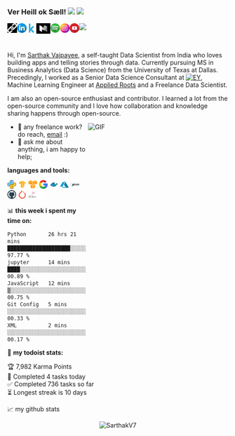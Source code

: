 ### Ver Heill ok Sæll! <img src="https://i.pinimg.com/originals/09/ef/35/09ef35c5d29a3f7c9cc356f05e9f3541.gif" width="32px"> <img src="https://media.giphy.com/media/hvRJCLFzcasrR4ia7z/giphy.gif" width="25px">

<a href="https://sarthakv7.github.io/my_folio/" target="_blank">
  <img align="left" alt="Sarthak's Website" width="22px" src="./icons/url.png" />
</a>
<a href="https://www.linkedin.com/in/sarthak-vajpayee/" target="_blank">
  <img align="left" alt="Sarthak's LinkedIN" width="22px" src="./icons/linkedin.png" />
</a>
<a href="https://www.kaggle.com/sarthakvajpayee" target="_blank">
  <img align="left" alt="Sarthak's Kaggle" width="22px" src="./icons/kaggle.png" />
</a>
<a href="https://medium.com/@itssarthakvajpayee" target="_blank">
  <img align="left" alt="Sarthak's Medium" width="32px" src="./icons/medium_3.png" />
</a>
<a href="https://open.spotify.com/user/31xcw7slsubjhc5blt2kuhgcv7qu" target="_blank">
  <img align="left" alt="Sarthak's Spotify" width="22px" src="./icons/spotify.png" />
</a>
<a href="https://www.instagram.com/sarthakvajpayee/" target="_blank">
  <img align="left" alt="Sarthak's Insta" width="22px" src="./icons/instagram.png" />
</a>
<a href="https://www.youtube.com/channel/UC2gkykteLJAJbk6G4aRu8tw/" target="_blank">
  <img align="left" alt="Sarthak's YouTube" width="22px" src="./icons/youtube.png" />
</a>


![](https://visitor-badge.glitch.me/badge?page_id=SarthakV7.SarthakV7)

<br />


Hi, I'm [Sarthak Vajpayee](https://sarthakv7.github.io/my_folio/), a self-taught Data Scientist from India who loves building apps and telling stories through data. Currently pursuing MS in Business Analytics (Data Science) from the University of Texas at Dallas. Precedingly, I worked as a Senior Data Science Consultant at <a href="https://www.ey.com/en_in"><img alt="EY" width="24px" src="https://globalhappiness.org/wp-content/uploads/2018/04/PG-9-EY-logo.jpg" /></a>, Machine Learning Engineer at [Applied Roots](https://www.appliedroots.com/diploma) and a Freelance Data Scientist.

I am also an open-source enthusiast and contributor. I learned a lot from the open-source community and I love how collaboration and knowledge sharing happens through open-source.

<img align="right" alt="GIF" src="./icons/pattern.gif?raw=true" width="320" height="320" />

- 💼 any freelance work? do reach, [email](mailto:itssarthakvajpayee@gmail.com) :)
- 💬 ask me about anything, i am happy to help;


**languages and tools:**

<code><img height="20" src="./icons/python.png"></code>
<code><img height="20" src="./icons/tensorflow.png"></code>
<code><img height="20" src="./icons/aws.png"></code>
<code><img height="20" src="./icons/google.png"></code>
<code><img height="20" src="./icons/docker.png"></code>
<code><img height="20" src="./icons/azure.png"></code>
<code><img height="20" src="./icons/bash.png"></code>
<code><img height="20" src="./icons/github.png"></code>
<code><img height="20" src="./icons/pytorch.png"></code>
<code><img height="20" src="./icons/sql.png"></code>

📊 **this week i spent my time on:**
<!--START_SECTION:waka-->
```text
Python       26 hrs 21 mins  ████████████████████░░░░░   97.77 % 
jupyter      14 mins         ████░░░░░░░░░░░░░░░░░░░░░   00.89 % 
JavaScript   12 mins         ▒░░░░░░░░░░░░░░░░░░░░░░░░   00.75 % 
Git Config   5 mins          ░░░░░░░░░░░░░░░░░░░░░░░░░   00.33 % 
XML          2 mins          ░░░░░░░░░░░░░░░░░░░░░░░░░   00.17 % 
```
<!--END_SECTION:waka-->


🚧 **my todoist stats:**
<!-- TODO-IST:START -->
🏆  7,982 Karma Points           
🌸  Completed 4 tasks today           
✅  Completed 736 tasks so far           
⏳  Longest streak is 10 days
<!-- TODO-IST:END -->


📈 my github stats

<p align="center"> <img src="https://github-readme-stats.vercel.app/api?username=SarthakV7&show_icons=true&theme=gruvbox" alt="SarthakV7" />
